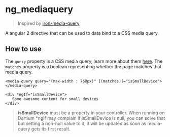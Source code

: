 # ng_mediaquery

> Inspired by [iron-media-query](https://elements.polymer-project.org/elements/iron-media-query)


A angular 2 directive that can be used to data bind to a CSS media query.


## How to use

The `query` property is a CSS media query, learn more about them [here](https://developer.mozilla.org/en-US/docs/Web/CSS/Media_Queries/Using_media_queries).
The `matches` property is a boolean representing whether the page matches that media query.

```
<media-query query="(max-width : 768px)" [(matches)]="isSmallDevice"></media-query>

<div *ngIf="isSmallDevice">
   Some awesome content for small devices
</div>
```

> **isSmallDevice** must be a property in your controller.
> When running on Dartium *ngIf may complain if isSmallDevice is null, you can solve that but setting a non-null value to it, it will be updated as soon as media-query gets its first result.

